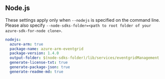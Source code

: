## Node.js

These settings apply only when `--nodejs` is specified on the command line.
Please also specify `--node-sdks-folder=<path to root folder of your azure-sdk-for-node clone>`.

``` yaml $(nodejs)
nodejs:
  azure-arm: true
  package-name: azure-arm-eventgrid
  package-version: 1.4.0
  output-folder: $(node-sdks-folder)/lib/services/eventgridManagement
  generate-license-txt: true
  generate-package-json: true
  generate-readme-md: true
```
